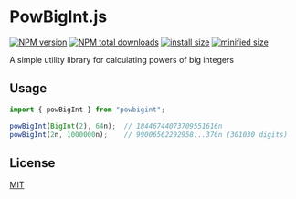 # PowBigInt.js

[![NPM version](https://img.shields.io/npm/v/powbigint.svg)](https://npmjs.com/package/powbigint)
[![NPM total downloads](https://img.shields.io/npm/dt/powbigint)](https://npmjs.org/package/powbigint)
[![install size](https://packagephobia.com/badge?p=powbigint)](https://packagephobia.com/result?p=powbigint)
[![minified size](https://img.shields.io/bundlephobia/min/powbigint)](https://bundlephobia.com/package/powbigint)

A simple utility library for calculating powers of big integers

## Usage

```js
import { powBigInt } from "powbigint";

powBigInt(BigInt(2), 64n);  // 18446744073709551616n
powBigInt(2n, 1000000n);    // 99006562292958...376n (301030 digits)
```

## License

[MIT](LICENSE)
